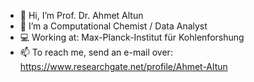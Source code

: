 - 👋 Hi, I’m Prof. Dr. Ahmet Altun
- 👀 I’m a Computational Chemist / Data Analyst
- 💻 Working at: Max-Planck-Institut für Kohlenforshung
- 📫 To reach me, send an e-mail over: https://www.researchgate.net/profile/Ahmet-Altun

<!---
ahmetaltunfatih/ahmetaltunfatih is a ✨ special ✨ repository because its `README.md` (this file) appears on your GitHub profile.
You can click the Preview link to take a look at your changes.
--->
